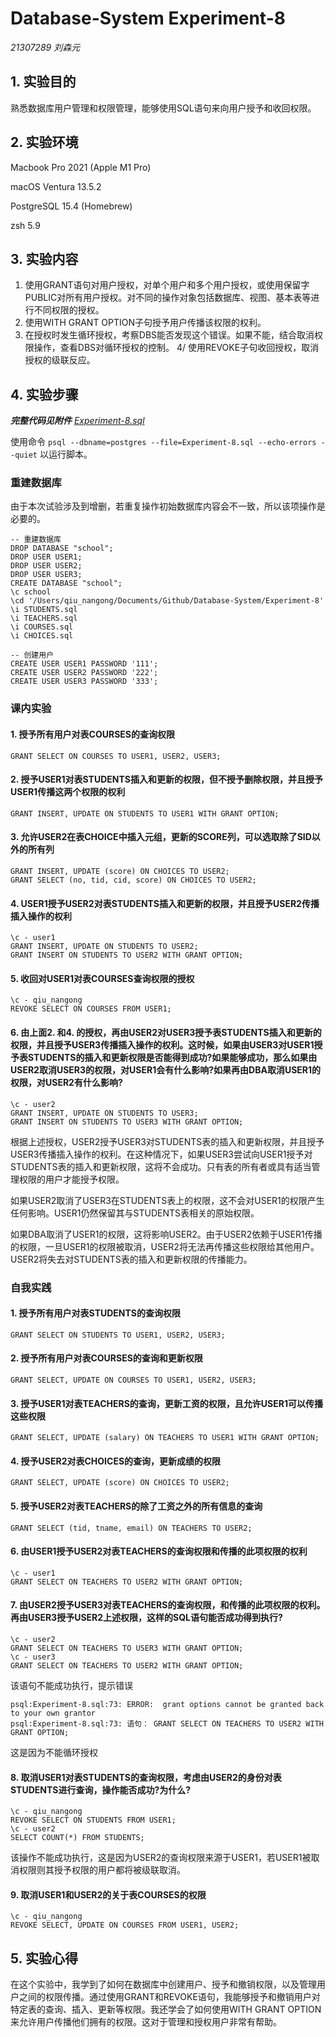 # Database-System Experiment-8

*21307289 刘森元*

## 1. 实验目的

熟悉数据库用户管理和权限管理，能够使用SQL语句来向用户授予和收回权限。

## 2. 实验环境

Macbook Pro 2021 (Apple M1 Pro)

macOS Ventura 13.5.2

PostgreSQL 15.4 (Homebrew)

zsh 5.9

## 3. 实验内容

1. 使用GRANT语句对用户授权，对单个用户和多个用户授权，或使用保留字PUBLIC对所有用户授权。对不同的操作对象包括数据库、视图、基本表等进行不同权限的授权。
2. 使用WITH GRANT OPTION子句授予用户传播该权限的权利。
3. 在授权时发生循环授权，考察DBS能否发现这个错误。如果不能，结合取消权限操作，查看DBS对循环授权的控制。
4/ 使用REVOKE子句收回授权，取消授权的级联反应。

## 4. 实验步骤

***完整代码见附件*** *[Experiment-8.sql](./Experiment-8.sql)*

使用命令 `psql --dbname=postgres --file=Experiment-8.sql --echo-errors --quiet` 以运行脚本。

### 重建数据库

由于本次试验涉及到增删，若重复操作初始数据库内容会不一致，所以该项操作是必要的。

```postgresql
-- 重建数据库
DROP DATABASE "school";
DROP USER USER1;
DROP USER USER2;
DROP USER USER3;
CREATE DATABASE "school";
\c school
\cd '/Users/qiu_nangong/Documents/Github/Database-System/Experiment-8'
\i STUDENTS.sql
\i TEACHERS.sql
\i COURSES.sql
\i CHOICES.sql

-- 创建用户
CREATE USER USER1 PASSWORD '111';
CREATE USER USER2 PASSWORD '222';
CREATE USER USER3 PASSWORD '333';
```


### 课内实验

#### 1. 授予所有用户对表COURSES的查询权限

```postgresql
GRANT SELECT ON COURSES TO USER1, USER2, USER3;
```

#### 2. 授予USER1对表STUDENTS插入和更新的权限，但不授予删除权限，并且授予USER1传播这两个权限的权利

```postgresql
GRANT INSERT, UPDATE ON STUDENTS TO USER1 WITH GRANT OPTION;
```

#### 3. 允许USER2在表CHOICE中插入元组，更新的SCORE列，可以选取除了SID以外的所有列

```postgresql
GRANT INSERT, UPDATE (score) ON CHOICES TO USER2; 
GRANT SELECT (no, tid, cid, score) ON CHOICES TO USER2;
```

#### 4. USER1授予USER2对表STUDENTS插入和更新的权限，并且授予USER2传播插入操作的权利

```postgresql
\c - user1
GRANT INSERT, UPDATE ON STUDENTS TO USER2; 
GRANT INSERT ON STUDENTS TO USER2 WITH GRANT OPTION; 
```

#### 5. 收回对USER1对表COURSES查询权限的授权

```postgresql
\c - qiu_nangong
REVOKE SELECT ON COURSES FROM USER1;
```

#### 6. 由上面2. 和4. 的授权，再由USER2对USER3授予表STUDENTS插入和更新的权限，并且授予USER3传播插入操作的权利。这时候，如果由USER3对USER1授予表STUDENTS的插入和更新权限是否能得到成功?如果能够成功，那么如果由USER2取消USER3的权限，对USER1会有什么影响?如果再由DBA取消USER1的权限，对USER2有什么影响?

```postgresql
\c - user2
GRANT INSERT, UPDATE ON STUDENTS TO USER3; 
GRANT INSERT ON STUDENTS TO USER3 WITH GRANT OPTION; 
```

根据上述授权，USER2授予USER3对STUDENTS表的插入和更新权限，并且授予USER3传播插入操作的权利。在这种情况下，如果USER3尝试向USER1授予对STUDENTS表的插入和更新权限，这将不会成功。只有表的所有者或具有适当管理权限的用户才能授予权限。

如果USER2取消了USER3在STUDENTS表上的权限，这不会对USER1的权限产生任何影响。USER1仍然保留其与STUDENTS表相关的原始权限。

如果DBA取消了USER1的权限，这将影响USER2。由于USER2依赖于USER1传播的权限，一旦USER1的权限被取消，USER2将无法再传播这些权限给其他用户。USER2将失去对STUDENTS表的插入和更新权限的传播能力。

### 自我实践

#### 1. 授予所有用户对表STUDENTS的查询权限

```postgresql
GRANT SELECT ON STUDENTS TO USER1, USER2, USER3;
```

#### 2. 授予所有用户对表COURSES的查询和更新权限

```postgresql
GRANT SELECT, UPDATE ON COURSES TO USER1, USER2, USER3;
```

#### 3. 授予USER1对表TEACHERS的查询，更新工资的权限，且允许USER1可以传播这些权限

```postgresql
GRANT SELECT, UPDATE (salary) ON TEACHERS TO USER1 WITH GRANT OPTION; 
```

#### 4. 授予USER2对表CHOICES的查询，更新成绩的权限

```postgresql
GRANT SELECT, UPDATE (score) ON CHOICES TO USER2;
```

#### 5. 授予USER2对表TEACHERS的除了工资之外的所有信息的查询

```postgresql
GRANT SELECT (tid, tname, email) ON TEACHERS TO USER2;
```

#### 6. 由USER1授予USER2对表TEACHERS的查询权限和传播的此项权限的权利

```postgresql
\c - user1
GRANT SELECT ON TEACHERS TO USER2 WITH GRANT OPTION;
```

#### 7. 由USER2授予USER3对表TEACHERS的查询权限，和传播的此项权限的权利。再由USER3授予USER2上述权限，这样的SQL语句能否成功得到执行?

```postgresql
\c - user2
GRANT SELECT ON TEACHERS TO USER3 WITH GRANT OPTION; 
\c - user3
GRANT SELECT ON TEACHERS TO USER2 WITH GRANT OPTION; 
```

该语句不能成功执行，提示错误
```
psql:Experiment-8.sql:73: ERROR:  grant options cannot be granted back to your own grantor
psql:Experiment-8.sql:73: 语句： GRANT SELECT ON TEACHERS TO USER2 WITH GRANT OPTION;
```
这是因为不能循环授权

#### 8. 取消USER1对表STUDENTS的查询权限，考虑由USER2的身份对表STUDENTS进行查询，操作能否成功?为什么?

```postgresql
\c - qiu_nangong
REVOKE SELECT ON STUDENTS FROM USER1; 
\c - user2
SELECT COUNT(*) FROM STUDENTS;
```
该操作不能成功执行，这是因为USER2的查询权限来源于USER1，若USER1被取消权限则其授予权限的用户都将被级联取消。

#### 9. 取消USER1和USER2的关于表COURSES的权限

```postgresql
\c - qiu_nangong
REVOKE SELECT, UPDATE ON COURSES FROM USER1, USER2; 
```

## 5. 实验心得

在这个实验中，我学到了如何在数据库中创建用户、授予和撤销权限，以及管理用户之间的权限传播。通过使用GRANT和REVOKE语句，我能够授予和撤销用户对特定表的查询、插入、更新等权限。我还学会了如何使用WITH GRANT OPTION来允许用户传播他们拥有的权限。这对于管理和授权用户非常有帮助。